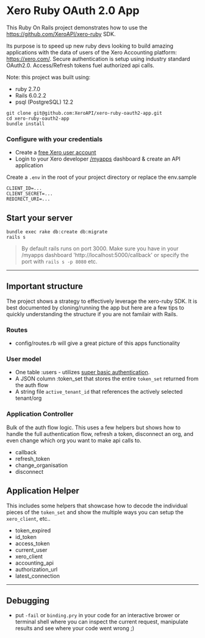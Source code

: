 # Xero Ruby OAuth 2.0 App
This Ruby On Rails project demonstrates how to use the https://github.com/XeroAPI/xero-ruby SDK.

Its purpose is to speed up new ruby devs looking to build amazing applications with the data of users of the Xero Accounting platform: https://xero.com/. Secure authentication is setup using industry standard OAuth2.0. Access/Refresh tokens fuel authorized api calls.

Note: this project was built using:
* ruby 2.7.0
* Rails 6.0.2.2
* psql (PostgreSQL) 12.2

```
git clone git@github.com:XeroAPI/xero-ruby-oauth2-app.git
cd xero-ruby-oauth2-app
bundle install
```

### Configure with your credentials
* Create a [free Xero user account](https://www.xero.com/us/signup/api/)
* Login to your Xero developer [/myapps](https://developer.xero.com/myapps) dashboard & create an API application

Create a `.env` in the root of your project directory or replace the env.sample
```
CLIENT_ID=...
CLIENT_SECRET=...
REDIRECT_URI=...
```

## Start your server
```
bundle exec rake db:create db:migrate
rails s
```
> By default rails runs on port 3000. Make sure you have in your /myapps dashboard 'http://localhost:5000/callback' or specify the port with `rails s -p 8080` etc.

---

## Important structure
The project shows a strategy to effectively leverage the xero-ruby SDK. It is best documented by cloning/running the app but here are a few tips to quickly understanding the structure if you are not familair with Rails.

### Routes
* config/routes.rb will give a great picture of this apps functionality

### User model
* One table :users - utilizes [super basic authentication](https://gist.github.com/iscott/4618dc0c85acb3daa5c26641d8be8d0d).
* A JSON column :token_set that stores the entire `token_set` returned from the auth flow
* A string file `active_tenant_id` that references the actively selected tenant/org 

### Application Controller
Bulk of the auth flow logic. This uses a few helpers but shows how to handle the full authentication flow, refresh a token, disconnect an org, and even change which org you want to make api calls to.
* callback
* refresh_token
* change_organisation
* disconnect

## Application Helper
This includes some helpers that showcase how to decode the individual pieces of the `token_set` and show the multiple ways you can setup the `xero_client`, etc..
* token_expired
* id_token
* access_token
* current_user
* xero_client
* accounting_api
* authorization_url
* latest_connection

---

## Debugging
* put `-fail` or `binding.pry` in your code for an interactive brower or terminal shell where you can inspect the current request, manipulate results and see where your code went wrong ;)